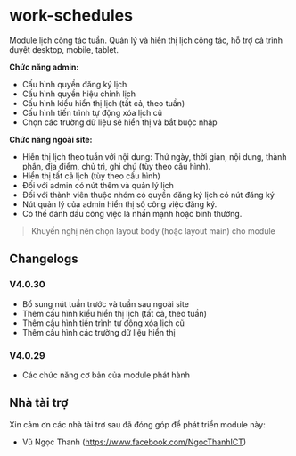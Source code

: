 # work-schedules
Module lịch công tác tuần. Quản lý và hiển thị lịch công tác, hỗ trợ cả trình duyệt desktop, mobile, tablet.

**Chức năng admin:**

- Cấu hình quyền đăng ký lịch
- Cấu hình quyền hiệu chỉnh lịch
- Cấu hình kiểu hiển thị lịch (tất cả, theo tuần)
- Cấu hình tiến trình tự động xóa lịch cũ
- Chọn các trường dữ liệu sẽ hiển thị và bắt buộc nhập

**Chức năng ngoài site:**

- Hiển thị lịch theo tuần với nội dung: Thứ ngày, thời gian, nội dung, thành phần, địa điểm, chủ trì, ghi chú (tùy theo cấu hình).
- Hiển thị tất cả lịch (tùy theo cấu hình)
- Đối với admin có nút thêm và quản lý lịch
- Đối với thành viên thuộc nhóm có quyền đăng ký lịch có nút đăng ký
- Nút quản lý của admin hiển thị số công việc đăng ký.
- Có thể đánh dấu công việc là nhấn mạnh hoặc bình thường.

> Khuyến nghị nên chọn layout body (hoặc layout main) cho module

## Changelogs
### V4.0.30
- Bổ sung nút tuần trước và tuần sau ngoài site
- Thêm cấu hình kiểu hiển thị lịch (tất cả, theo tuần)
- Thêm cấu hình tiến trình tự động xóa lịch cũ
- Thêm cấu hình các trường dữ liệu hiển thị

### V4.0.29
- Các chức năng cơ bản của module phát hành

## Nhà tài trợ

Xin cảm ơn các nhà tài trợ sau đã đóng góp để phát triển module này:

- Vũ Ngọc Thanh (https://www.facebook.com/NgocThanhICT)